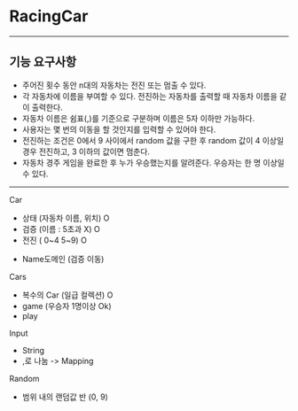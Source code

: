 # RacingCar
---

## 기능 요구사항
* 주어진 횟수 동안 n대의 자동차는 전진 또는 멈출 수 있다.
* 각 자동차에 이름을 부여할 수 있다. 전진하는 자동차를 출력할 때 자동차 이름을 같이 출력한다.
* 자동차 이름은 쉼표(,)를 기준으로 구분하며 이름은 5자 이하만 가능하다.
* 사용자는 몇 번의 이동을 할 것인지를 입력할 수 있어야 한다.
* 전진하는 조건은 0에서 9 사이에서 random 값을 구한 후 random 값이 4 이상일 경우 전진하고, 3 이하의 값이면 멈춘다.
* 자동차 경주 게임을 완료한 후 누가 우승했는지를 알려준다. 우승자는 한 명 이상일 수 있다.

---
Car  
* 상태 (자동차 이름, 위치)  O
* 검증 (이름 : 5초과 X) O
* 전진 ( 0~4 5~9) O
+ Name도메인 (검증 이동)

Cars
* 복수의 Car (일급 컬렉션) O
* game (우승자 1명이상 Ok) 
* play 

Input
* String 
* ,로 나눔 -> Mapping

Random
* 범위 내의 랜덤값 반 (0, 9)